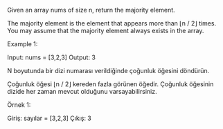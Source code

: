 Given an array nums of size n, return the majority element.

The majority element is the element that appears more than ⌊n / 2⌋ times. You may assume that the majority element always exists in the array.

Example 1:

Input: nums = [3,2,3]
Output: 3

N boyutunda bir dizi numarası verildiğinde çoğunluk öğesini döndürün.

Çoğunluk öğesi ⌊n / 2⌋ kereden fazla görünen öğedir. Çoğunluk öğesinin dizide her zaman mevcut olduğunu varsayabilirsiniz.

Örnek 1:

Giriş: sayılar = [3,2,3]
Çıkış: 3
